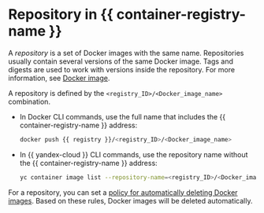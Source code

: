 # Repository in {{ container-registry-name }}

A _repository_ is a set of Docker images with the same name. Repositories usually contain several versions of the same Docker image. Tags and digests are used to work with versions inside the repository. For more information, see [Docker image](docker-image.md).

A repository is defined by the `<registry_ID>/<Docker_image_name>` combination.

* In Docker CLI commands, use the full name that includes the {{ container-registry-name }} address:

   ```bash
   docker push {{ registry }}/<registry_ID>/<Docker_image_name>
   ```

* In {{ yandex-cloud }} CLI commands, use the repository name without the {{ container-registry-name }} address:

   ```bash
   yc container image list --repository-name=<registry_ID>/<Docker_image_name>
   ```

For a repository, you can set a [policy for automatically deleting Docker images](lifecycle-policy.md). Based on these rules, Docker images will be deleted automatically.
